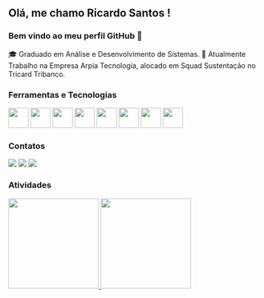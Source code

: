 ## Olá, me chamo Ricardo Santos ! 
### Bem vindo ao meu perfil GitHub 👋



:mortar_board: Graduado em Análise e Desenvolvimento de Sistemas.
:department_store: Atualmente Trabalho na Empresa Arpia Tecnologia, alocado em Squad Sustentação no Tricard Tribanco.



### Ferramentas e Tecnologias
<img src="https://cdn.jsdelivr.net/gh/devicons/devicon/icons/git/git-original.svg" height="40"/>     <img src="https://cdn.jsdelivr.net/gh/devicons/devicon/icons/angularjs/angularjs-original.svg" height="40" />     <img src="https://cdn.jsdelivr.net/gh/devicons/devicon/icons/javascript/javascript-original.svg" height="40" />     <img src="https://cdn.jsdelivr.net/gh/devicons/devicon/icons/nextjs/nextjs-original.svg" height="40"/>     <img src="https://cdn.jsdelivr.net/gh/devicons/devicon/icons/django/django-plain.svg" height="40" />     <img src="https://cdn.jsdelivr.net/gh/devicons/devicon/icons/laravel/laravel-plain.svg" height="40" />       <img src="https://cdn.jsdelivr.net/gh/devicons/devicon/icons/php/php-original.svg" height="40" />   <img src="https://cdn.jsdelivr.net/gh/devicons/devicon/icons/react/react-original.svg" height="40" />    


### Contatos
<div>
<a href="https://www.instagram.com/richard.santos.31105/" target="_blank"><img src="https://img.shields.io/badge/-Instagram-%23E4405F?style=for-the-badge&logo=instagram&logoColor=white" target="_blank"></a>
<a href = "mailto:richard7santos@hotmail"><img src="https://img.shields.io/badge/Gmail-D14836?style=for-the-badge&logo=gmail&logoColor=white" target="_blank"></a>
<a href="https://www.linkedin.com/in/ricardojsantos1/" target="_blank"><img src="https://img.shields.io/badge/-LinkedIn-%230077B5?style=for-the-badge&logo=linkedin&logoColor=white" target="_blank"></a>   
</div>

### Atividades
<div>
<a href="https://github.com/richard7santos">
<img height="180em" src="https://github-readme-stats.vercel.app/api/top-langs/?username=richard7santos&layout=compact&langs_count=7&theme=dracula"/>
<img height="180em" src="https://github-readme-stats.vercel.app/api?username=richard7santos&show_icons=true&theme=dracula&include_all_commits=true&count_private=true"/>
</div>
